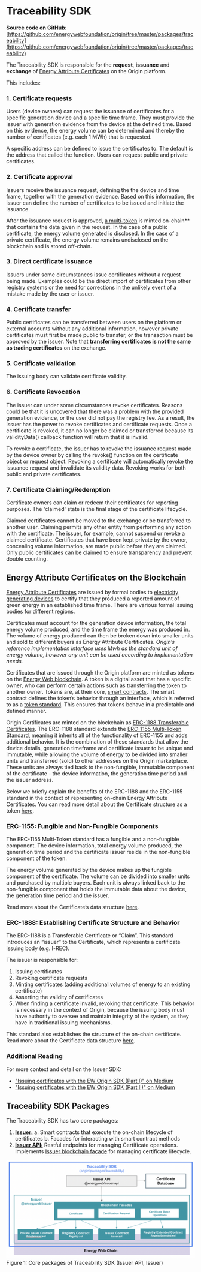 # Traceability SDK
**Source code on GitHub**: [https://github.com/energywebfoundation/origin/tree/master/packages/traceability](https://github.com/energywebfoundation/origin/tree/master/packages/traceability)

The Traceability SDK is responsible for the **request**, **issuance** and **exchange** of [Energy Attribute Certificates](./user-guide-glossary.md#energy-attribute-certificate) on the Origin platform.  

This includes:  

### 1. **Certificate requests** 
Users (device owners) can request the issuance of certificates for a specific generation device and a specific time frame. They must provide the issuer with generation evidence from the device at the defined time. Based on this evidence, the energy volume can be determined and thereby the number of certificates (e.g. each 1 MWh) that is requested.  

A specific address can be defined to issue the certificates to. The default is the address that called the function. Users can request public and private certificates. 

### 2. **Certificate approval** 
Issuers receive the issuance request, defining the the device and time frame, together with the generation evidence. Based on this information, the issuer can define the number of certificates to be issued and initiate the issuance.  

After the issuance request is approved, [a multi-token](#energy-attribute-certificates-on-the-blockchain) is minted on-chain** that contains the data given in the request. In the case of a public certificate, the energy volume generated is disclosed. In the case of a private certificate, the energy volume remains undisclosed on the blockchain and is stored off-chain. 

### 3. **Direct certificate issuance** 
Issuers under some circumstances issue certificates without a request being made. Examples could be the direct import of certificates from other registry systems or the need for corrections in the unlikely event of a mistake made by the user or issuer.  

### 4. **Certificate transfer** 
Public certificates can be transferred between users on the platform or external accounts without any additional information, however private certificates must first be made public to transfer, or the transaction must be approved by the issuer. Note that **transferring certificates is not the same as trading certificates** on the exchange. 

### 5. **Certificate validation** 
The issuing body can validate certificate validity.

### 6. **Certificate Revocation**
The issuer can under some circumstances revoke certificates. Reasons could be that it is uncovered that there was a problem with the provided generation evidence, or the user did not pay the registry fee. As a result, the issuer has the power to revoke certificates and certificate requests. Once a certificate is revoked, it can no longer be claimed or transferred because its validityData() callback function will return that it is invalid.  

To revoke a certificate, the issuer has to revoke the issuance request made by the device owner by calling the revoke() function on the certificate object or request object. Revoking a certificate will automatically revoke the issuance request and invalidate its validity data. Revoking works for both public and private certificates. 

### 7. **Certificate Claiming/Redemption**
Certificate owners can claim or redeem their certificates for reporting purposes. The 'claimed' state is the final stage of the certificate lifecycle. 

Claimed certificates cannot be moved to the exchange or be transferred to another user. Claiming permits any other entity from performing any action with the certificate. The issuer, for example, cannot suspend or revoke a claimed certificate. Certificates that have been kept private by the owner, concealing volume information, are made public before they are claimed. Only public certificates can be claimed to ensure transparency and prevent double counting. 

## Energy Attribute Certificates on the Blockchain  

[Energy Attribute Certificates](./user-guide-glossary.md#energy-attribute-certificate) are issued by formal bodies to [electricity generating devices](./device-guides/device-guide-intro.md) to certify that they produced a reported amount of green energy in an established time frame. There are various formal issuing bodies for different regions.  

Certificates must account for the generation device information, the total energy volume produced, and the time frame the energy was produced in. The volume of energy produced can then be broken down into smaller units and sold to different buyers as Energy Attribute Certificates. *Origin’s reference implementation interface uses Mwh as the standard unit of energy volume, however any unit can be used according to implementation needs.*  

Certificates that are issued through the Origin platform are minted as tokens on the [Energy Web blockchain](https://energy-web-foundation.gitbook.io/energy-web/technology/the-stack/trust-layer-energy-web-chain). A token is a digital asset that has a specific owner, who can perform certain actions such as transferring the token to another owner. Tokens are, at their core, [smart contracts](https://ethereum.org/en/developers/docs/smart-contracts/). The smart contract defines the token’s behavior through an interface, which is referred to as a [token standard](https://ethereum.org/en/developers/docs/standards/tokens/#token-standards). This ensures that tokens behave in a predictable and defined manner.   

Origin Certificates are minted on the blockchain as [ERC-1188 Transferable Certificates](https://github.com/ethereum/EIPs/issues/1888). The ERC-1188 standard extends the [ERC-1155 Multi-Token Standard](https://eips.ethereum.org/EIPS/eip-1155), meaning it inherits all of the functionality of ERC-1155 and adds additional behavior. It is the combination of these standards that allow the device details, generation timeframe and certificate issuer to be unique and immutable, while allowing the volume of energy to be divided into smaller units and transferred (sold) to other addresses on the Origin marketplace. These units are always tied back to the non-fungible, immutable component of the certificate - the device information, the generation time period and the issuer address.  

Below we briefly explain the benefits of the ERC-1188 and the ERC-1155 standard in the context of representing on-chain Energy Attribute Certificates. You can read more detail about the Certificate structure as a token [here](https://energyweb.atlassian.net/wiki/spaces/OD/pages/883916918/Certificate+structure). 

### ERC-1155: Fungible and Non-Fungible Components  
The ERC-1155 Multi-Token standard has a fungible and a non-fungible component. The device information, total energy volume produced, the generation time period and the certificate issuer reside in the non-fungible component of the token.  

The energy volume generated by the device makes up the fungible component of the certificate. The volume can be divided into smaller units and purchased by multiple buyers. Each unit is always linked back to the non-fungible component that holds the immutable data about the device, the generation time period and the issuer. 

Read more about the Certificate’s data structure [here](https://energyweb.atlassian.net/wiki/spaces/OD/pages/883916918/Certificate+structure). 

### ERC-1888: Establishing Certificate Structure and Behavior  
The ERC-1188 is a Transferable Certificate or “Claim”. This standard introduces an “issuer” to the Certificate, which represents a certificate issuing body (e.g. I-REC).  

The issuer is responsible for:  
1. Issuing certificates  
2. Revoking certificate requests  
3. Minting certificates (adding additional volumes of energy to an existing certificate)  
4. Asserting the validity of certificates  
5. When finding a certificate invalid, revoking that certificate. This behavior is necessary in the context of Origin, because the issuing body must have authority to oversee and maintain integrity of the system, as they have in traditional issuing mechanisms. 

This standard also establishes the structure of the on-chain certificate. Read more about the Certificate data structure [here](https://energyweb.atlassian.net/wiki/spaces/OD/pages/883916918/Certificate+structure). 

### Additional Reading
For more context and detail on the Issuer SDK:  

- ["Issuing certificates with the EW Origin SDK (Part I)" on Medium](https://medium.com/energy-web-insights/issuing-certificates-with-the-ew-origin-sdk-part-i-7630c14e13b)
- ["Issuing certificates with the EW Origin SDK (Part II)" on Medium](https://medium.com/energy-web-insights/issuing-certificates-with-the-ew-origin-sdk-part-ii-e18fa907c57)  

## Traceability SDK Packages  
The Traceability SDK has two core packages:  
1. **[Issuer:](./traceability/packages/issuer.md)**
    a. Smart contracts that execute the on-chain lifecycle of certificates
    b. Facades for interacting with smart contract methods  
2. **[Issuer API:](./traceability/packages/issuer-api.md)** Restful endpoints for managing Certificate operations. Implements [Issuer blockchain facade](./traceability/contracts/Issuer.md#blockchain-facade) for managing certificate lifecycle. 

![TraceabilityPacakges](./images/traceability/TraceabilityPackages.png)
Figure 1: Core packages of Traceability SDK (Issuer API, Issuer) 


